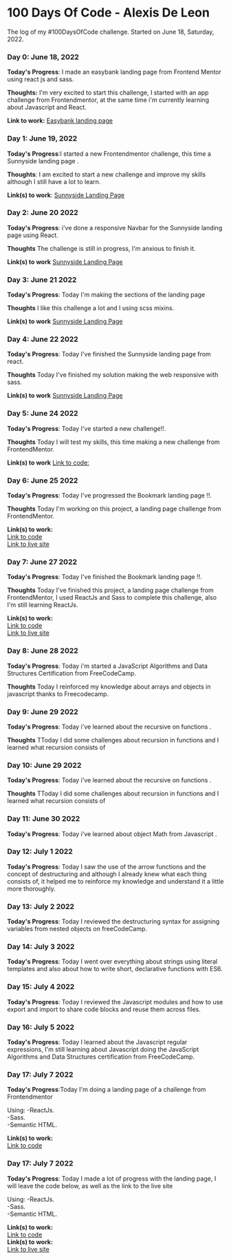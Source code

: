 # 100 Days Of Code - Alexis De Leon
The log of my #100DaysOfCode challenge. Started on June 18, Saturday, 2022.

### Day 0: June 18, 2022 

**Today's Progress**: I made an easybank landing page from Frontend Mentor using react js and sass.

**Thoughts:** I'm very excited to start this challenge, I started with an app challenge from Frontendmentor, at the same time i'm currently learning about Javascript and React.

**Link to work:** [Easybank landing page](https://easybank-landing-page-react-js.vercel.app/)

### Day 1: June 19, 2022 

**Today's Progress**:I started a new Frontendmentor challenge, this time a Sunnyside landing page .

**Thoughts**: I am excited to start a new challenge and improve my skills although I still have a lot to learn.

**Link(s) to work**: [Sunnyside Landing Page](https://sunnyside-landing-page-seven.vercel.app/)


### Day 2: June 20 2022

**Today's Progress**: i've done a responsive Navbar for the Sunnyside landing page using React.

**Thoughts** The challenge is still in progress, I'm anxious to finish it.

**Link(s) to work** [Sunnyside Landing Page](https://sunnyside-landing-page-seven.vercel.app/)

### Day 3: June 21 2022

**Today's Progress**: Today I'm making the sections of the landing page

**Thoughts** I like this challenge a lot and I using scss mixins.

**Link(s) to work** [Sunnyside Landing Page](https://sunnyside-landing-page-seven.vercel.app/)

### Day 4: June 22 2022

**Today's Progress**: Today I've finished the Sunnyside landing page from react.

**Thoughts** Today I've finished my solution making the web responsive with sass.

**Link(s) to work** [Sunnyside Landing Page](https://sunnyside-landing-page-seven.vercel.app/)

### Day 5: June 24 2022

**Today's Progress**: Today I've started a new challenge!!.

**Thoughts** Today I will test my skills, this time making a new challenge from FrontendMentor.

**Link(s) to work** [Link to code:](https://github.com/alexisdlr/Bookmark-landing-page)


### Day 6: June 25 2022

**Today's Progress**: Today I've progressed the Bookmark landing page !!.

**Thoughts** Today I'm working on this project, a landing page challenge from FrontendMentor.

**Link(s) to work:** <br> [Link to code](https://github.com/alexisdlr/Bookmark-landing-page) <br>
                    [Link to live site](https://bookmark-landing-page-two.vercel.app/)
             

### Day 7: June 27 2022

**Today's Progress**: Today I've finished the Bookmark landing page !!.

**Thoughts** Today I've finished this project, a landing page challenge from FrontendMentor, I used ReactJs and Sass to complete this challenge, also I'm still learning ReactJs.

**Link(s) to work:** <br> [Link to code](https://github.com/alexisdlr/Bookmark-landing-page) <br>
                    [Link to live site](https://bookmark-landing-page-two.vercel.app/)             

### Day 8: June 28 2022

**Today's Progress**: Today i'm started a JavaScript Algorithms and Data Structures Certification from FreeCodeCamp.

**Thoughts** Today I reinforced my knowledge about arrays and objects in javascript thanks to Freecodecamp.

### Day 9: June 29 2022

**Today's Progress**: Today i've learned about the recursive on functions .

**Thoughts** TToday I did some challenges about recursion in functions and I learned what recursion consists of

### Day 10: June 29 2022

**Today's Progress**: Today i've learned about the recursive on functions .

**Thoughts** TToday I did some challenges about recursion in functions and I learned what recursion consists of

### Day 11: June 30 2022

**Today's Progress**: Today i've learned about object Math from Javascript .

### Day 12: July 1 2022

**Today's Progress**: Today I saw the use of the arrow functions and the concept of destructuring and although I already knew what each thing consists of, it helped me to reinforce my knowledge and understand it a little more thoroughly.

### Day 13: July 2 2022

**Today's Progress**: Today I reviewed the destructuring syntax for assigning variables from nested objects on freeCodeCamp.

### Day 14: July 3 2022

**Today's Progress**: Today I went over everything about strings using literal templates and also about how to write short, declarative functions with ES6.

### Day 15: July 4 2022 

**Today's Progress**: Today I reviewed the Javascript modules and how to use export and import to share code blocks and reuse them across files.

### Day 16: July 5 2022

**Today's Progress**: Today I learned about the Javascript regular expressions, I'm still learning about Javascript doing the JavaScript Algorithms and Data Structures certification from FreeCodeCamp.

### Day 17: July 7 2022

**Today's Progress**:Today I'm doing a landing page of a challenge from Frontendmentor

Using: 
 -ReactJs. <br>
 -Sass. <br>
 -Semantic HTML.<br>
 

**Link(s) to work:** <br> [Link to code](https://github.com/alexisdlr/Loopstudios-landing-page) <br>


### Day 17: July 7 2022

**Today's Progress**: Today I made a lot of progress with the landing page, I will leave the code below, as well as the link to the live site

 Using: 
 -ReactJs. <br>
 -Sass. <br>
 -Semantic HTML.<br>

**Link(s) to work:** <br> [Link to code](https://github.com/alexisdlr/Loopstudios-landing-page) <br>
**Link(s) to work:** <br> [Link to live site](https://loopstudios-landing-page-omega-olive.vercel.app/) <br>


